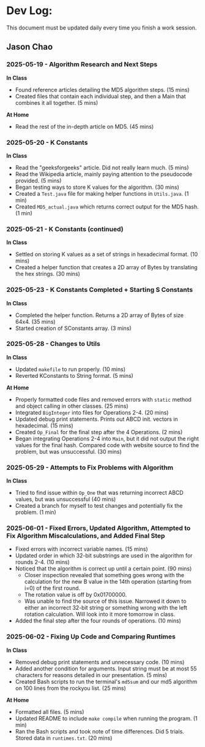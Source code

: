 # Dev Log:

This document must be updated daily every time you finish a work session.

## Jason Chao

### 2025-05-19 - Algorithm Research and Next Steps
**In Class**  
 - Found reference articles detailing the MD5 algorithm steps. (15 mins)
 - Created files that contain each individual step, and then a Main that combines it all together. (5 mins)
 
**At Home**
 - Read the rest of the in-depth article on MD5. (45 mins)

### 2025-05-20 - K Constants
**In Class**  
 - Read the "geeksforgeeks" article. Did not really learn much. (5 mins)
 - Read the Wikipedia article, mainly paying attention to the pseudocode provided. (5 mins)
 - Began testing ways to store K values for the algorithm. (30 mins)
 - Created a `Test.java` file for making helper functions in `Utils.java`. (1 min)
 - Created `MD5_actual.java` which returns correct output for the MD5 hash. (1 min)

### 2025-05-21 - K Constants (continued)
**In Class**  
 - Settled on storing K values as a set of strings in hexadecimal format. (10 mins)
 - Created a helper function that creates a 2D array of Bytes by translating the hex strings. (30 mins)

### 2025-05-23 - K Constants Completed + Starting S Constants
**In Class**  
 - Completed the helper function. Returns a 2D array of Bytes of size 64x4. (35 mins)
 - Started creation of SConstants array. (3 mins)

### 2025-05-28 - Changes to Utils
**In Class**  
 - Updated `makefile` to run properly. (10 mins)
 - Reverted KConstants to String format. (5 mins)

**At Home**  
 - Properly formatted code files and removed errors with `static` method and object calling in other classes. (25 mins)
 - Integrated `BigInteger` into files for Operations 2-4. (20 mins)
 - Updated debug print statements. Prints out ABCD init. vectors in hexadecimal. (15 mins)
 - Created `Op_Final` for the final step after the 4 Operations. (2 mins)
 - Began integrating Operations 2-4 into `Main`, but it did not output the right values for the final hash. Compared code with website source to find the problem, but was unsuccessful. (30 mins)

### 2025-05-29 - Attempts to Fix Problems with Algorithm
**In Class**  
 - Tried to find issue within `Op_One` that was returning incorrect ABCD values, but was unsuccessful (40 mins)
 - Created a branch for myself to test changes and potentially fix the problem. (1 min)

### 2025-06-01 - Fixed Errors, Updated Algorithm, Attempted to Fix Algorithm Miscalculations, and Added Final Step
 - Fixed errors with incorrect variable names. (15 mins)
 - Updated order in which 32-bit substrings are used in the algorithm for rounds 2-4. (10 mins)
 - Noticed that the algorithm is correct up until a certain point. (90 mins)
    - Closer inspection revealed that something goes wrong with the calculation for the new B value in the 14th operation (starting from i=0) of the first round.
    - The rotation value is off by 0x01700000.
    - Was unable to find the source of this issue. Narrowed it down to either an incorrect 32-bit string or something wrong with the left rotation calculation. Will look into it more tomorrow in class.
 - Added the final step after the four rounds of operations. (10 mins)

### 2025-06-02 - Fixing Up Code and Comparing Runtimes
**In Class**
 - Removed debug print statements and unnecessary code. (10 mins)
 - Added another condition for arguments. Input string must be at most 55 characters for reasons detailed in our presentation. (5 mins)
 - Created Bash scripts to run the terminal's `md5sum` and our md5 algorithm on 100 lines from the rockyou list. (25 mins) 

**At Home**
 - Formatted all files. (5 mins)
 - Updated README to include `make compile` when running the program. (1 min)
 - Ran the Bash scripts and took note of time differences. Did 5 trials. Stored data in `runtimes.txt`. (20 mins)
